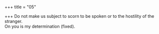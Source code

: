 +++
title = "05"

+++
Do not make us subject to scorn to be spoken or to the hostility of the  stranger.  
On you is my determination (fixed).  